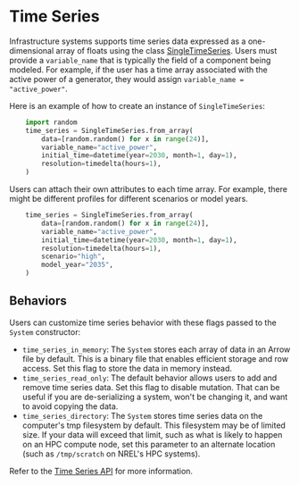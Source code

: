 # Time Series
Infrastructure systems supports time series data expressed as a one-dimensional array of floats
using the class [SingleTimeSeries](#singe-time-series-api). Users must provide a `variable_name`
that is typically the field of a component being modeled. For example, if the user has a time array
associated with the active power of a generator, they would assign
`variable_name = "active_power"`.

Here is an example of how to create an instance of `SingleTimeSeries`:

```python
    import random
    time_series = SingleTimeSeries.from_array(
        data=[random.random() for x in range(24)],
        variable_name="active_power",
        initial_time=datetime(year=2030, month=1, day=1),
        resolution=timedelta(hours=1),
    )
```

Users can attach their own attributes to each time array. For example,
there might be different profiles for different scenarios or model years.

```python
    time_series = SingleTimeSeries.from_array(
        data=[random.random() for x in range(24)],
        variable_name="active_power",
        initial_time=datetime(year=2030, month=1, day=1),
        resolution=timedelta(hours=1),
        scenario="high",
        model_year="2035",
    )
```

## Behaviors
Users can customize time series behavior with these flags passed to the `System` constructor:

- `time_series_in_memory`: The `System` stores each array of data in an Arrow file by default. This
is a binary file that enables efficient storage and row access. Set this flag to store the data in
memory instead.
- `time_series_read_only`: The default behavior allows users to add and remove time series data.
Set this flag to disable mutation. That can be useful if you are de-serializing a system, won't be
changing it, and want to avoid copying the data.
- `time_series_directory`: The `System` stores time series data on the computer's tmp filesystem by
default. This filesystem may be of limited size. If your data will exceed that limit, such as what
is likely to happen on an HPC compute node, set this parameter to an alternate location (such as
`/tmp/scratch` on NREL's HPC systems).

Refer to the [Time Series API](#time-series-api) for more information.
